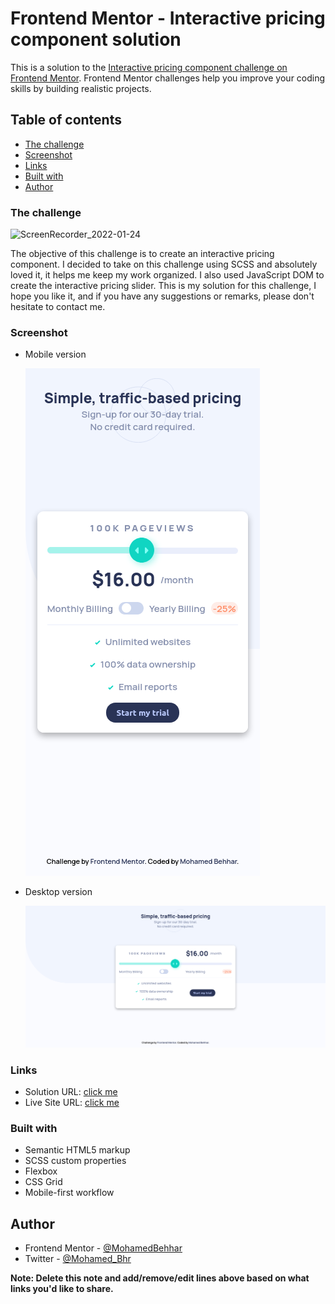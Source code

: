 # Frontend Mentor - Interactive pricing component solution

This is a solution to the [Interactive pricing component challenge on Frontend Mentor](https://www.frontendmentor.io/challenges/interactive-pricing-component-t0m8PIyY8). Frontend Mentor challenges help you improve your coding skills by building realistic projects.

## Table of contents

- [The challenge](#the-challenge)
- [Screenshot](#screenshot)
- [Links](#links)
- [Built with](#built-with)
- [Author](#author)

### The challenge
![ScreenRecorder_2022-01-24](https://user-images.githubusercontent.com/43113421/150839674-57fbc65e-3172-4be1-931b-0e194c354432.gif)


The objective of this challenge is to create an interactive pricing component.
I decided to take on this challenge using SCSS and absolutely loved it, it helps me keep my work organized.
I also used JavaScript DOM to create the interactive pricing slider.
This is my solution for this challenge, I hope you like it, and if you have any suggestions or remarks, please don't hesitate to contact me.

### Screenshot

- Mobile version

  ![](./screenShots/mob.png)
- Desktop version

  ![](./screenShots/des.png)

### Links

- Solution URL: [click me](https://your-solution-url.com)
- Live Site URL: [click me](https://mohamedbehhar.github.io/Interactive-pricing-component/)

### Built with

- Semantic HTML5 markup
- SCSS custom properties
- Flexbox
- CSS Grid
- Mobile-first workflow

## Author

- Frontend Mentor - [@MohamedBehhar](https://www.frontendmentor.io/profile/MohamedBehhar)
- Twitter - [@Mohamed_Bhr](https://www.twitter.com/Mohamed_Bhr_)

**Note: Delete this note and add/remove/edit lines above based on what links you'd like to share.**
